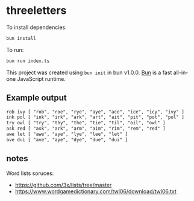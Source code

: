 # threeletters

To install dependencies:

```bash
bun install
```

To run:

```bash
bun run index.ts
```

This project was created using `bun init` in bun v1.0.0. [Bun](https://bun.sh) is a fast all-in-one JavaScript runtime.


## Example output

```txt
rob ivy [ "rob", "roe", "rye", "aye", "ace", "ice", "icy", "ivy" ]
ink pol [ "ink", "irk", "ark", "art", "ait", "pit", "pot", "pol" ]
try owl [ "try", "thy", "the", "tie", "til", "oil", "owl" ]
ask red [ "ask", "ark", "arm", "aim", "rim", "rem", "red" ]
awe let [ "awe", "aye", "lye", "lee", "let" ]
ave dui [ "ave", "aye", "dye", "due", "dui" ]
```

## notes

Word lists soruces:
- https://github.com/3x/lists/tree/master
- https://www.wordgamedictionary.com/twl06/download/twl06.txt

